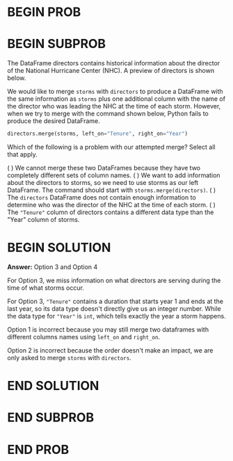 # BEGIN PROB

# BEGIN SUBPROB

The DataFrame directors contains historical information about the director of the National
Hurricane Center (NHC). A preview of directors is shown below. 

We would like to merge `storms` with `directors` to produce a DataFrame with the same
information as `storms` plus one additional column with the name of the director who was
leading the NHC at the time of each storm. However, when we try to merge with the
command shown below, Python fails to produce the desired DataFrame.

```py
directors.merge(storms, left_on="Tenure", right_on="Year")
```

Which of the following is a problem with our attempted merge? Select all that apply.

( ) We cannot merge these two DataFrames because they have two completely different sets of column names.
( ) We want to add information about the directors to storms, so we need to use storms as our left DataFrame. The command should start with `storms.merge(directors)`.
( ) The `directors` DataFrame does not contain enough information to determine who was the director of the NHC at the time of each storm.
( ) The `"Tenure"` column of directors contains a different data type than the "Year" column of storms.


# BEGIN SOLUTION

**Answer:** Option 3 and Option 4

For Option 3, we miss information on what directors are serving during the time of what storms occur.

For Option 3, `"Tenure"` contains a duration that starts year 1 and ends at the last year, so its data type doesn't directly give us an integer number. While the data type for `"Year"` is `int`, which tells exactly the year a storm happens.

Option 1 is incorrect because you may still merge two dataframes with different columns names using `left_on` and `right_on`.

Option 2 is incorrect because the order doesn't make an impact, we are only asked to merge `storms` with `directors`. 


# END SOLUTION

# END SUBPROB

# END PROB